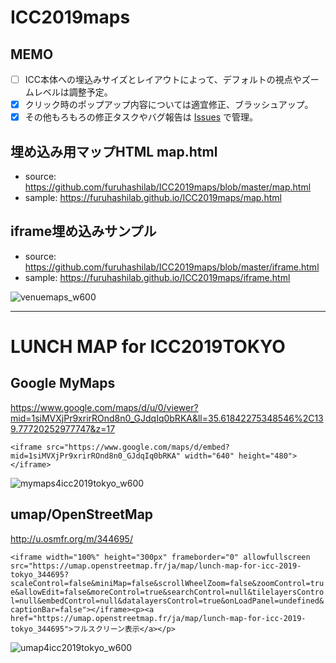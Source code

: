 # ICC2019maps

## MEMO
* [ ] ICC本体への埋込みサイズとレイアウトによって、デフォルトの視点やズームレベルは調整予定。
* [x] クリック時のポップアップ内容については適宜修正、ブラッシュアップ。
* [x] その他もろもろの修正タスクやバグ報告は [Issues](https://github.com/furuhashilab/ICC2019maps/issues) で管理。

## 埋め込み用マップHTML map.html
* source: https://github.com/furuhashilab/ICC2019maps/blob/master/map.html
* sample: https://furuhashilab.github.io/ICC2019maps/map.html

## iframe埋め込みサンプル
* source: https://github.com/furuhashilab/ICC2019maps/blob/master/iframe.html
* sample: https://furuhashilab.github.io/ICC2019maps/iframe.html


![venuemaps_w600](https://user-images.githubusercontent.com/416977/60844483-62ac1080-a214-11e9-81dd-79e45661f01a.jpg)

---


# LUNCH MAP for ICC2019TOKYO

## Google MyMaps
https://www.google.com/maps/d/u/0/viewer?mid=1siMVXjPr9xrirROnd8n0_GJdqIq0bRKA&ll=35.61842275348546%2C139.77720252977747&z=17

`<iframe src="https://www.google.com/maps/d/embed?mid=1siMVXjPr9xrirROnd8n0_GJdqIq0bRKA" width="640" height="480"></iframe>`

![mymaps4icc2019tokyo_w600](https://user-images.githubusercontent.com/416977/60844091-4c518500-a213-11e9-8574-8b45a223d9cb.jpg)


## umap/OpenStreetMap

http://u.osmfr.org/m/344695/


`<iframe width="100%" height="300px" frameborder="0" allowfullscreen src="https://umap.openstreetmap.fr/ja/map/lunch-map-for-icc-2019-tokyo_344695?scaleControl=false&miniMap=false&scrollWheelZoom=false&zoomControl=true&allowEdit=false&moreControl=true&searchControl=null&tilelayersControl=null&embedControl=null&datalayersControl=true&onLoadPanel=undefined&captionBar=false"></iframe><p><a href="https://umap.openstreetmap.fr/ja/map/lunch-map-for-icc-2019-tokyo_344695">フルスクリーン表示</a></p>`

![umap4icc2019tokyo_w600](https://user-images.githubusercontent.com/416977/60844092-4cea1b80-a213-11e9-8daa-ef8739e5e417.jpg)

